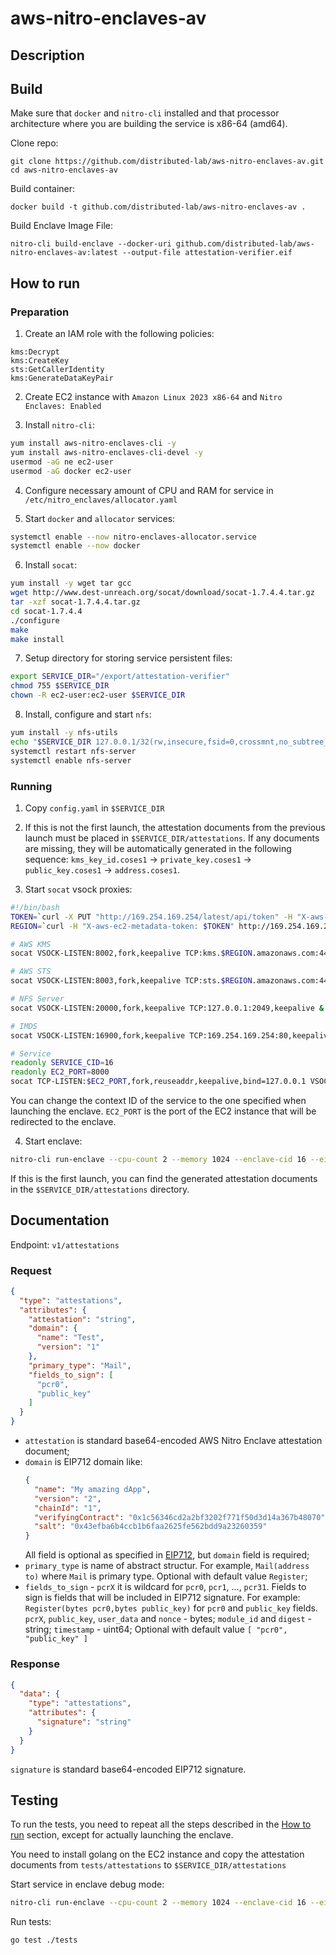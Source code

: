 # aws-nitro-enclaves-av

## Description

[//]: # (TODO: add description)

## Build
  Make sure that `docker` and `nitro-cli` installed and that processor architecture where you are building the service is x86-64 (amd64).

  Clone repo:
  ```
  git clone https://github.com/distributed-lab/aws-nitro-enclaves-av.git
  cd aws-nitro-enclaves-av
  ```

  Build container:

  ```
  docker build -t github.com/distributed-lab/aws-nitro-enclaves-av .
  ```

  Build Enclave Image File:
  ```
  nitro-cli build-enclave --docker-uri github.com/distributed-lab/aws-nitro-enclaves-av:latest --output-file attestation-verifier.eif
  ```

## How to run

### Preparation

1. Create an IAM role with the following policies:
```
kms:Decrypt
kms:CreateKey
sts:GetCallerIdentity
kms:GenerateDataKeyPair
```

2. Create EC2 instance with `Amazon Linux 2023 x86-64` and `Nitro Enclaves: Enabled`

3. Install `nitro-cli`:
```bash
yum install aws-nitro-enclaves-cli -y
yum install aws-nitro-enclaves-cli-devel -y
usermod -aG ne ec2-user
usermod -aG docker ec2-user
```

4. Configure necessary amount of CPU and RAM for service in `/etc/nitro_enclaves/allocator.yaml`

5. Start `docker` and `allocator` services:
```bash
systemctl enable --now nitro-enclaves-allocator.service
systemctl enable --now docker
```

6. Install `socat`:
```bash
yum install -y wget tar gcc
wget http://www.dest-unreach.org/socat/download/socat-1.7.4.4.tar.gz
tar -xzf socat-1.7.4.4.tar.gz
cd socat-1.7.4.4
./configure
make
make install
```

7. Setup directory for storing service persistent files:
```bash
export SERVICE_DIR="/export/attestation-verifier"
chmod 755 $SERVICE_DIR
chown -R ec2-user:ec2-user $SERVICE_DIR
```

8. Install, configure and start `nfs`:
```bash
yum install -y nfs-utils
echo "$SERVICE_DIR 127.0.0.1/32(rw,insecure,fsid=0,crossmnt,no_subtree_check,sync,no_root_squash)" >> /etc/exports
systemctl restart nfs-server
systemctl enable nfs-server
```

### Running

1. Copy `config.yaml` in `$SERVICE_DIR`

2. If this is not the first launch, the attestation documents from the previous launch must be placed in `$SERVICE_DIR/attestations`. If any documents are missing, they will be automatically generated in the following sequence: `kms_key_id.coses1` -> `private_key.coses1` -> `public_key.coses1` -> `address.coses1`.

3. Start `socat` vsock proxies:
```bash
#!/bin/bash
TOKEN=`curl -X PUT "http://169.254.169.254/latest/api/token" -H "X-aws-ec2-metadata-token-ttl-seconds: 21600"`
REGION=`curl -H "X-aws-ec2-metadata-token: $TOKEN" http://169.254.169.254/latest/meta-data/placement/region`

# AWS KMS
socat VSOCK-LISTEN:8002,fork,keepalive TCP:kms.$REGION.amazonaws.com:443,keepalive &

# AWS STS
socat VSOCK-LISTEN:8003,fork,keepalive TCP:sts.$REGION.amazonaws.com:443,keepalive &

# NFS Server
socat VSOCK-LISTEN:20000,fork,keepalive TCP:127.0.0.1:2049,keepalive &

# IMDS
socat VSOCK-LISTEN:16900,fork,keepalive TCP:169.254.169.254:80,keepalive &

# Service
readonly SERVICE_CID=16
readonly EC2_PORT=8000
socat TCP-LISTEN:$EC2_PORT,fork,reuseaddr,keepalive,bind=127.0.0.1 VSOCK-CONNECT:$SERVICE_CID:8080,keepalive &
```

You can change the context ID of the service to the one specified when launching the enclave. `EC2_PORT` is the port of the EC2 instance that will be redirected to the enclave.

4. Start enclave:
```bash
nitro-cli run-enclave --cpu-count 2 --memory 1024 --enclave-cid 16 --eif-path attestation-verifier.eif
```

If this is the first launch, you can find the generated attestation documents in the `$SERVICE_DIR/attestations` directory.

## Documentation
Endpoint: `v1/attestations`
### Request
```json
{
  "type": "attestations",
  "attributes": {
    "attestation": "string",
    "domain": {
      "name": "Test",
      "version": "1"
    },
    "primary_type": "Mail",
    "fields_to_sign": [
      "pcr0",
      "public_key"
    ]
  }
}
```

- `attestation` is standard base64-encoded AWS Nitro Enclave attestation document;
- `domain` is EIP712 domain like:
  ```json
  {
    "name": "My amazing dApp",
    "version": "2",
    "chainId": "1",
    "verifyingContract": "0x1c56346cd2a2bf3202f771f50d3d14a367b48070",
    "salt": "0x43efba6b4ccb1b6faa2625fe562bdd9a23260359"
  }
  ```
  All field is optional as specified in [EIP712](https://eips.ethereum.org/EIPS/eip-712), but `domain` field is required;
- `primary_type` is name of abstract structur. For example, `Mail(address to)` where `Mail` is primary type. Optional with default value `Register`;
- `fields_to_sign` - `pcrX` it is wildcard for `pcr0`, `pcr1`, ..., `pcr31`. Fields to sign is fields that will be included in EIP712 signature. For example: `Register(bytes pcr0,bytes public_key)` for `pcr0` and `public_key` fields. `pcrX`, `public_key`, `user_data` and `nonce` - bytes; `module_id` and `digest` - string; `timestamp` - uint64; Optional with default value `[ "pcr0", "public_key" ]`

### Response
```json
{
  "data": {
    "type": "attestations",
    "attributes": {
      "signature": "string"
    }
  }
}
```
`signature` is standard base64-encoded EIP712 signature.

## Testing
To run the tests, you need to repeat all the steps described in the [How to run](#how-to-run) section, except for actually launching the enclave.

You need to install golang on the EC2 instance and copy the attestation documents from `tests/attestations` to `$SERVICE_DIR/attestations`

Start service in enclave debug mode:
```bash
nitro-cli run-enclave --cpu-count 2 --memory 1024 --enclave-cid 16 --eif-path attestation-verifier.eif --debug-mode --attach-console
```

Run tests:
```bash
go test ./tests
```
